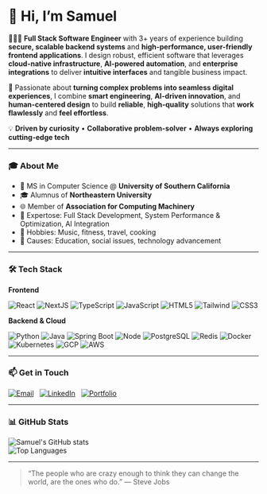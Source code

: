 # 👋 Hi, I’m Samuel

👨🏻‍💻 **Full Stack Software Engineer** with 3+ years of experience building **secure, scalable backend systems** and **high-performance, user-friendly frontend applications**. I design robust, efficient software that leverages **cloud-native infrastructure**, **AI-powered automation**, and **enterprise integrations** to deliver **intuitive interfaces** and tangible business impact.

🚀 Passionate about **turning complex problems into seamless digital experiences**, I combine **smart engineering**, **AI-driven innovation**, and **human-centered design** to build **reliable**, **high-quality** solutions that **work flawlessly** and **feel effortless**.

💡 **Driven by curiosity** • **Collaborative problem-solver** • **Always exploring cutting-edge tech**

---

### 🎓 About Me

- 🏫 MS in Computer Science @ **University of Southern California**
- 🎓 Alumnus of **Northeastern University**
- 🌐 Member of **Association for Computing Machinery**
- 👀 Expertose: Full Stack Development, System Performance & Optimization, AI Integration
- 🎵 Hobbies: Music, fitness, travel, cooking
- 🤝 Causes: Education, social issues, technology advancement

---

### 🛠️ Tech Stack

**Frontend**  

![React](https://img.shields.io/badge/React-20232A?logo=react&logoColor=61DAFB)
![NextJS](https://img.shields.io/badge/Next.js-000000?logo=nextdotjs&logoColor=white)
![TypeScript](https://img.shields.io/badge/TypeScript-3178C6?logo=typescript&logoColor=white)
![JavaScript](https://img.shields.io/badge/JavaScript-F7DF1E?logo=javascript&logoColor=black)
![HTML5](https://img.shields.io/badge/HTML5-E34F26?logo=html5&logoColor=white)
![Tailwind](https://img.shields.io/badge/Tailwind_CSS-grey?logo=tailwind-css&logoColor=38B2AC)
![CSS3](https://img.shields.io/badge/CSS3-1572B6?logo=css3&logoColor=white)

**Backend & Cloud** 

![Python](https://img.shields.io/badge/Python-3776AB?logo=python&logoColor=white)
![Java](https://img.shields.io/badge/Java-ED8B00?logo=openjdk&logoColor=white)
![Spring Boot](https://img.shields.io/badge/Spring%20Boot-6DB33F?logo=springboot&logoColor=white)
![Node](https://img.shields.io/badge/Node.js-339933?logo=Node.js&logoColor=white)
![PostgreSQL](https://img.shields.io/badge/PostgreSQL-336791?logo=postgresql&logoColor=white)
![Redis](https://img.shields.io/badge/Redis-DC382D?logo=redis&logoColor=white)
![Docker](https://img.shields.io/badge/Docker-2496ED?logo=docker&logoColor=white)
![Kubernetes](https://img.shields.io/badge/Kubernetes-326CE5?logo=kubernetes&logoColor=white)
![GCP](https://img.shields.io/badge/Google_Cloud-4285F4?logo=google-cloud&logoColor=white)
![AWS](https://img.shields.io/badge/AWS-orange?logo=amazonaws&logoColor=white)

---

### 📫 Get in Touch

[![Email](https://img.shields.io/badge/Email-samuelji%40acm.org-blue)](mailto:samuelji@acm.org)  
[![LinkedIn](https://img.shields.io/badge/LinkedIn-Profile-blue?logo=linkedin)](http://linkedin.com/in/samuel-x-ji)  
[![Portfolio](https://img.shields.io/badge/Portfolio-Website-orange)](https://samuelji.vercel.app)



---

### 📊 GitHub Stats

<div>
<picture>
  <source srcset="https://github-readme-stats.vercel.app/api?username=samuel032khoury&show_icons=true&theme=tokyonight" media="(prefers-color-scheme: dark)" />
  <source srcset="https://github-readme-stats.vercel.app/api?username=samuel032khoury&show_icons=true&theme=default" media="(prefers-color-scheme: light)" />
  <img src="https://github-readme-stats.vercel.app/api?username=samuel032khoury&show_icons=true" alt="Samuel's GitHub stats" />
</picture>
</div>

<div>
<picture>
  <source srcset="https://github-readme-stats.vercel.app/api/top-langs/?username=samuel032khoury&layout=compact&theme=tokyonight" media="(prefers-color-scheme: dark)" />
  <source srcset="https://github-readme-stats.vercel.app/api/top-langs/?username=samuel032khoury&layout=compact&theme=default" media="(prefers-color-scheme: light)" />
  <img src="https://github-readme-stats.vercel.app/api/top-langs/?username=samuel032khoury&layout=compact" alt="Top Languages" />
</picture>
</div>

---

> “The people who are crazy enough to think they can change the world, are the ones who do.”
― Steve Jobs
